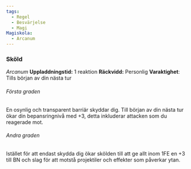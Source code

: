```yaml
---
tags:
  - Regel
  - Besvärjelse
  - Magi
Magiskola:
  - Arcanum
---
```

### Sköld
*Arcanum*
**Uppladdningstid:** 1 reaktion
**Räckvidd:** Personlig
**Varaktighet**: Tills början av din nästa tur

###### Första graden
En osynlig och transparent barriär skyddar dig. Till början av din nästa tur ökar din bepansringnivå med +3, detta inkluderar attacken som du reagerade mot.

###### Andra graden
Istället för att endast skydda dig ökar skölden till att ge allt inom 1FE en +3 till BN och slag för att motstå projektiler och effekter som påverkar ytan.